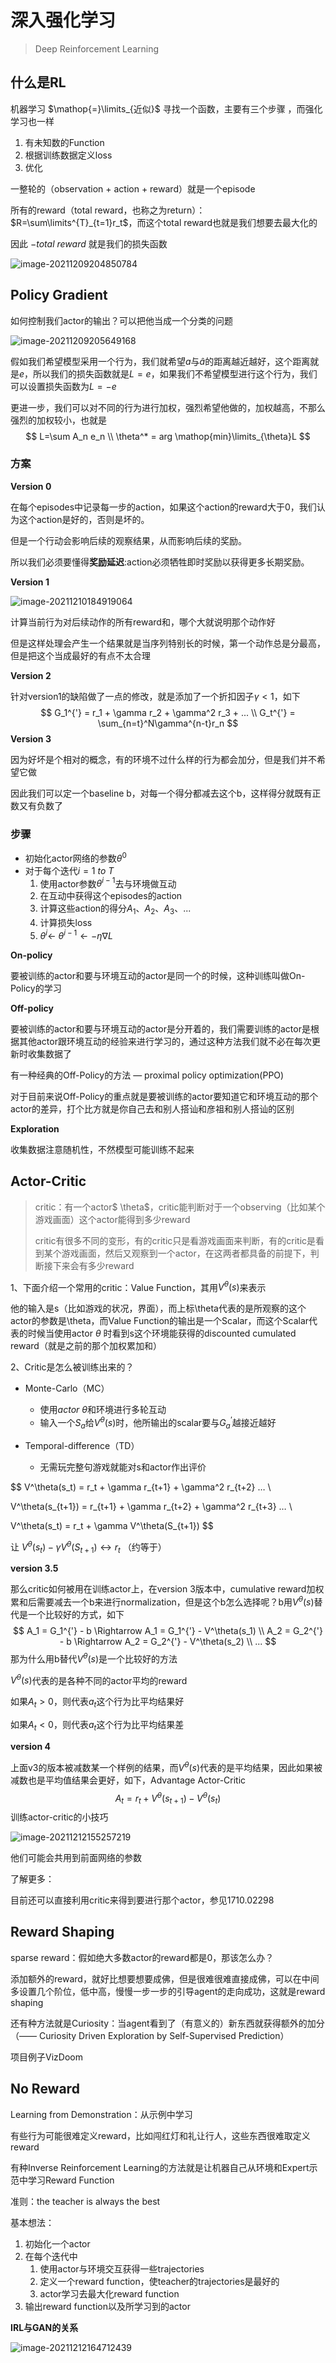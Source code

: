 # 深入强化学习

> Deep Reinforcement Learning

## 什么是RL

机器学习 $\mathop{=}\limits_{近似}$ 寻找一个函数，主要有三个步骤 ，而强化学习也一样

1. 有未知数的Function
2. 根据训练数据定义loss
3. 优化

一整轮的（observation + action + reward）就是一个episode

所有的reward（total reward，也称之为return）：$R=\sum\limits^{T}_{t=1}r_t$，而这个total reward也就是我们想要去最大化的

因此 $-total \ reward$ 就是我们的损失函数

![image-20211209204850784](img/image-20211209204850784.png)

## Policy Gradient

如何控制我们actor的输出？可以把他当成一个分类的问题

![image-20211209205649168](img/image-20211209205649168.png)

假如我们希望模型采用一个行为，我们就希望$a$与$\hat{a}$的距离越近越好，这个距离就是$e$，所以我们的损失函数就是$L=e$，如果我们不希望模型进行这个行为，我们可以设置损失函数为$L=-e$

更进一步，我们可以对不同的行为进行加权，强烈希望他做的，加权越高，不那么强烈的加权较小，也就是
$$
L=\sum A_n e_n \\
\theta^* = arg \mathop{min}\limits_{\theta}L
$$

### 方案

**Version 0**

在每个episodes中记录每一步的action，如果这个action的reward大于0，我们认为这个action是好的，否则是坏的。

但是一个行动会影响后续的观察结果，从而影响后续的奖励。

所以我们必须要懂得**奖励延迟**:action必须牺牲即时奖励以获得更多长期奖励。

**Version 1**

![image-20211210184919064](img/image-20211210184919064.png)

计算当前行为对后续动作的所有reward和，哪个大就说明那个动作好

但是这样处理会产生一个结果就是当序列特别长的时候，第一个动作总是分最高，但是把这个当成最好的有点不太合理 

**Version 2**

针对version1的缺陷做了一点的修改，就是添加了一个折扣因子$\gamma < 1$，如下
$$
G_1^{'} = r_1 + \gamma r_2 + \gamma^2 r_3 + ... \\
G_t^{'} = \sum_{n=t}^N\gamma^{n-t}r_n
$$
**Version 3** 

因为好坏是个相对的概念，有的环境不过什么样的行为都会加分，但是我们并不希望它做

因此我们可以定一个baseline b，对每一个得分都减去这个b，这样得分就既有正数又有负数了

### 步骤

+ 初始化actor网络的参数$\theta^0$
+ 对于每个迭代$i = 1 \ to \ T$
  1. 使用actor参数$\theta^{i-1}$去与环境做互动
  2. 在互动中获得这个episodes的action
  3. 计算这些action的得分$A_1、A_2、A_3、...$
  4. 计算损失loss
  5. $\theta^i \gets \ \theta^{i-1} \gets - \eta \nabla L$

**On-policy**

要被训练的actor和要与环境互动的actor是同一个的时候，这种训练叫做On-Policy的学习

**Off-policy**

要被训练的actor和要与环境互动的actor是分开着的，我们需要训练的actor是根据其他actor跟环境互动的经验来进行学习的，通过这种方法我们就不必在每次更新时收集数据了

有一种经典的Off-Policy的方法 — proximal policy optimization(PPO)

对于目前来说Off-Policy的重点就是要被训练的actor要知道它和环境互动的那个actor的差异，打个比方就是你自己去和别人搭讪和彦祖和别人搭讪的区别

**Exploration**

收集数据注意随机性，不然模型可能训练不起来

## Actor-Critic

> critic：有一个actor$ \theta$，critic能判断对于一个observing（比如某个游戏画面）这个actor能得到多少reward
>
> critic有很多不同的变形，有的critic只是看游戏画面来判断，有的critic是看到某个游戏画面，然后又观察到一个actor，在这两者都具备的前提下，判断接下来会有多少reward

1、下面介绍一个常用的critic：Value Function，其用$V^\theta(s)$来表示

他的输入是s（比如游戏的状况，界面），而上标\theta代表的是所观察的这个actor的参数是\theta，而Value Function的输出是一个Scalar，而这个Scalar代表的时候当使用actor $\theta$ 时看到s这个环境能获得的discounted cumulated reward（就是之前的那个加权累加和）

2、Critic是怎么被训练出来的？

+ Monte-Carlo（MC）
  + 使用$actor \ \theta$和环境进行多轮互动
  + 输入一个$S_a$给$V^\theta(s)$时，他所输出的scalar要与$G_a^{’}$越接近越好

+ Temporal-difference（TD）
  + 无需玩完整句游戏就能对s和actor作出评价

$$
V^\theta(s_t) = r_t + \gamma r_{t+1} + \gamma^2 r_{t+2} … \\

V^\theta(s_{t+1}) = r_{t+1} + \gamma r_{t+2} + \gamma^2 r_{t+3} … \\

V^\theta(s_t) = r_t + \gamma V^\theta(S_{t+1})
$$



让 $V^\theta(s_t) - \gamma V^\theta(S_{t+1}) \leftrightarrow r_t$ （约等于）

**version 3.5**

那么critic如何被用在训练actor上，在version 3版本中，cumulative reward加权累和后需要减去一个b来进行normalization，但是这个b怎么选择呢？b用$V^\theta(s)$替代是一个比较好的方式，如下
$$
A_1 = G_1^{'} - b \Rightarrow  A_1 = G_1^{'} - V^\theta(s_1) \\
A_2 = G_2^{'} - b \Rightarrow  A_2 = G_2^{'} - V^\theta(s_2) \\
...
$$
那为什么用b替代$V^\theta(s)$是一个比较好的方法

$V^\theta(s)$代表的是各种不同的actor平均的reward

如果$A_t > 0$，则代表$a_t$这个行为比平均结果好

如果$A_t < 0$，则代表$a_t$这个行为比平均结果差

**version 4**

上面v3的版本被减数某一个样例的结果，而$V^\theta(s)$代表的是平均结果，因此如果被减数也是平均值结果会更好，如下，Advantage Actor-Critic
$$
A_t = r_t + V^\theta(s_{t+1}) - V^\theta(s_t)
$$
训练actor-critic的小技巧

![image-20211212155257219](img/image-20211212155257219.png)

他们可能会共用到前面网络的参数



了解更多：

目前还可以直接利用critic来得到要进行那个actor，参见1710.02298

## Reward Shaping

sparse reward：假如绝大多数actor的reward都是0，那该怎么办？

添加额外的reward，就好比想要想要成佛，但是很难很难直接成佛，可以在中间多设置几个阶位，低中高，慢慢一步一步的引导agent的走向成功，这就是reward shaping

还有种方法就是Curiosity：当agent看到了（有意义的）新东西就获得额外的加分（—— Curiosity Driven Exploration by Self-Supervised Prediction）

项目例子VizDoom

## No Reward

Learning from Demonstration：从示例中学习

有些行为可能很难定义reward，比如闯红灯和礼让行人，这些东西很难取定义reward

 有种Inverse Reinforcement Learning的方法就是让机器自己从环境和Expert示范中学习Reward Function

准则：the teacher is always the best

基本想法：

1. 初始化一个actor
2. 在每个迭代中
   1. 使用actor与环境交互获得一些trajectories
   2. 定义一个reward function，使teacher的trajectories是最好的
   3. actor学习去最大化reward function
3. 输出reward function以及所学习到的actor

**IRL与GAN的关系**

![image-20211212164712439](img/image-20211212164712439.png)

